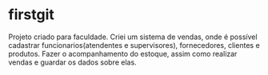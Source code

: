 # firstgit
Projeto criado para faculdade.
Criei um sistema de vendas, onde é possível cadastrar funcionarios(atendentes e supervisores), fornecedores, clientes e produtos.
Fazer o acompanhamento do estoque, assim como realizar vendas e guardar os dados sobre elas.
